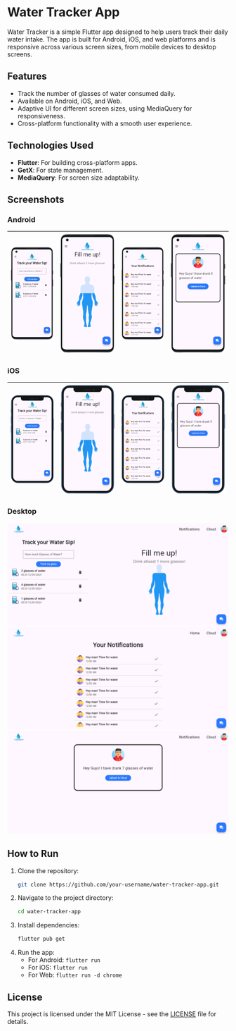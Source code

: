 
# Water Tracker App

Water Tracker is a simple Flutter app designed to help users track their daily water intake. The app is built for Android, iOS, and web platforms and is responsive across various screen sizes, from mobile devices to desktop screens.

## Features

- Track the number of glasses of water consumed daily.
- Available on Android, iOS, and Web.
- Adaptive UI for different screen sizes, using MediaQuery for responsiveness.
- Cross-platform functionality with a smooth user experience.

## Technologies Used

- **Flutter**: For building cross-platform apps.
- **GetX**: For state management.
- **MediaQuery**: For screen size adaptability.
  
## Screenshots

### Android
| ![Android Screenshot 1](SS/s1.png) | ![Android Screenshot 2](SS/s2.png) | ![Android Screenshot 3](SS/s3.png) | ![Android Screenshot 4](SS/s4.png) |
|------------------------------------|------------------------------------|------------------------------------|------------------------------------|

### iOS
| ![iOS Screenshot 1](SS/s5.png) | ![iOS Screenshot 2](SS/s6.png) | ![iOS Screenshot 3](SS/s7.png) | ![iOS Screenshot 4](SS/s8.png) |
|---------------------------------|---------------------------------|---------------------------------|---------------------------------|

### Desktop
![Desktop Screenshot 1](SS/s9.png)
![Desktop Screenshot 2](SS/s10.png)
![Desktop Screenshot 3](SS/s11.png)

## How to Run

1. Clone the repository:
   ```bash
   git clone https://github.com/your-username/water-tracker-app.git
   ```
2. Navigate to the project directory:
   ```bash
   cd water-tracker-app
   ```
3. Install dependencies:
   ```bash
   flutter pub get
   ```
4. Run the app:
   - For Android: `flutter run`
   - For iOS: `flutter run`
   - For Web: `flutter run -d chrome`

## License

This project is licensed under the MIT License - see the [LICENSE](LICENSE) file for details.